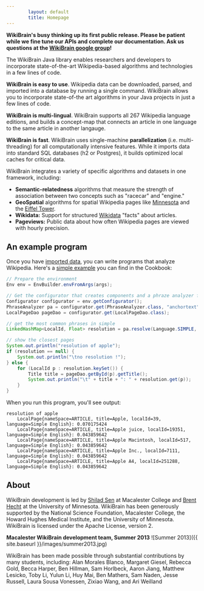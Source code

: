```yaml
---
        layout: default
        title: Homepage
---
```



**WikiBrain's busy thinking up its first public release. Please be patient while we fine tune our APIs and complete our documentation. Ask us questions at the [WikiBrain google group](https://groups.google.com/forum/#!forum/wikibrain)!**

The WikiBrain Java library enables researchers and developers to incorporate state-of-the-art Wikipedia-based algorithms and technologies in a few lines of code.

**WikiBrain is easy to use**.
Wikipedia data can be downloaded, parsed, and imported into a database by running a single command.
WikiBrain allows you to incorporate state-of-the art algorithms in your Java projects in just a few lines of code. 

**WikiBrain is multi-lingual**.
WikiBrain supports all 267 Wikipedia language editions, and builds a concept-map that connects an article in one language to the same article in another langauge.

**WikiBrain is fast**.
WikiBrain uses single-machine **parallelization** (i.e. multi-threading) for all computationally intensive features.
While it imports data into standard SQL databases (h2 or Postgres), it builds optimized local caches for critical data. 

WikiBrain integrates a variety of specific algorithms and datasets in one framework, including: 

* **Semantic-relatedness** algorithms that measure the strength of association between two concepts such as "racecar" and "engine."
* **GeoSpatial** algorithms for spatial Wikipedia pages like [Minnesota](http://en.wikipedia.org/wiki/Minnesota) and the [Eiffel Tower](http://en.wikipedia.org/wiki/Eiffel_Tower).      
* **Wikidata:** Support for structured [Wikidata](http://meta.wikimedia.org/wiki/Wikidata) "facts" about articles.
* **Pageviews:** Public data about how often Wikipedia pages are viewed with hourly precision.

## An example program
Once you have [imported data](tutorial/importing.html), you can write programs that analyze Wikipedia.
Here's a [simple example](https://github.com/shilad/wikibrain/blob/master/wikibrain-cookbook/src/main/java/org/wikibrain/phrases/cookbook/ResolveExample.java) you can find in the Cookbook:

```java
// Prepare the environment
Env env = EnvBuilder.envFromArgs(args);

// Get the configurator that creates components and a phraze analyzer from it
Configurator configurator = env.getConfigurator();
PhraseAnalyzer pa = configurator.get(PhraseAnalyzer.class, "anchortext");
LocalPageDao pageDao = configurator.get(LocalPageDao.class);

// get the most common phrases in simple
LinkedHashMap<LocalId, Float> resolution = pa.resolve(Language.SIMPLE, "Apple", 20);

// show the closest pages
System.out.println("resolution of apple");
if (resolution == null) {
    System.out.println("\tno resolution !");
} else {
    for (LocalId p : resolution.keySet()) {
        Title title = pageDao.getById(p).getTitle();
        System.out.println("\t" + title + ": " + resolution.get(p));
    }
}
```

When you run this program, you'll see output:

```text
resolution of apple
	LocalPage{nameSpace=ARTICLE, title=Apple, localId=39, language=Simple English}: 0.070175424
	LocalPage{nameSpace=ARTICLE, title=Apple juice, localId=19351, language=Simple English}: 0.043859642
	LocalPage{nameSpace=ARTICLE, title=Apple Macintosh, localId=517, language=Simple English}: 0.043859642
	LocalPage{nameSpace=ARTICLE, title=Apple Inc., localId=7111, language=Simple English}: 0.043859642
	LocalPage{nameSpace=ARTICLE, title=Apple A4, localId=251288, language=Simple English}: 0.043859642
```


## About

WikiBrain development is led by [Shilad Sen](http://shilad.com) at Macalester College and [Brent Hecht](http://brenthecht.com) at the University of Minnesota.
WikiBrain has been generously supported by the National Science Foundation, Macalester College, the Howard Hughes Medical Institute, and the University of Minnesota.
WikiBrain is licensed under the Apache License, version 2.

**Macalester WikiBrain development team, Summer 2013**
![Summer 2013]({{ site.baseurl }}/images/summer2013.jpg)

WikiBrain has been made possible through substantial contributions by many students, including:
 Alan Morales Blanco,
 Margaret Giesel,
 Rebecca Gold, 
 Becca Harper,
 Ben Hillman,
 Sam Horlbeck,
 Aaron Jiang,
 Matthew Lesicko,
 Toby Li,
 Yulun Li,
 Huy Mai,
 Ben Mathers,
 Sam Naden,
 Jesse Russell,
 Laura Sousa Vonessen,
 Zixiao Wang, 
 and Ari Weilland   
 
 
